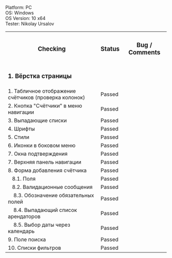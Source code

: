 



  Platform: PC<br>
  OS: Windows<br> 
  OS Version: 10 x64<br>
  Tester: Nikolay Ursalov<br>



<table>

<tr>
  <th colspan="2"><h3>Checking</h3></th>
  <th><h3>Status</h3></th>
  <th><h3>Bug / Comments</h3></th>
</tr>

<tr>
  <td colspan="2"><h3>1. Вёрстка страницы</h3></td>
  <td></td>
  <td></td>
</tr>
<tr>
  <td colspan="2">1. Табличное отображение счётчиков (проверка колонок)</td>
  <td>Passed</td>
  <td></td>
</tr>
<tr>
  <td colspan="2">2. Кнопка "Счётчики" в меню навигации</td>
  <td>Passed</td>
  <td></td>
</tr>
<tr>
  <td colspan="2">3. Выпадающие списки</td>
  <td>Passed</td>
  <td></td>
</tr>
<tr>
  <td colspan="2">4. Шрифты</td>
  <td>Passed</td>
  <td></td>
</tr>
<tr>
  <td colspan="2">5. Стили</td>
  <td>Passed</td>
  <td></td>
</tr>
<tr>
  <td colspan="2">6. Иконки в боковом меню</td>
  <td>Passed</td>
  <td></td>
</tr>

<tr>
  <td colspan="2">7. Окна подтверждения</td>
  <td>Passed</td>
  <td></td>
</tr>
<tr>
  <td colspan="2">7. Верхняя панель навигации</td>
  <td>Passed</td>
  <td></td>
</tr>
<tr>
  <td colspan="2">8. Форма добавления счётчика</td>
  <td>Passed</td>
  <td></td>
</tr>
<tr>
  <td colspan="2">&nbsp;&nbsp;&nbsp;8.1. Поля</td>
  <td>Passed</td>
  <td></td>
</tr>
<tr>
  <td colspan="2">&nbsp;&nbsp;&nbsp;8.2. Валидационные сообщения</td>
  <td>Passed</td>
  <td></td>
</tr>
<tr>
  <td colspan="2">&nbsp;&nbsp;&nbsp; 8.3. Обозначение обязательных полей</td>
  <td>Passed</td>
  <td></td>
</tr>
<tr>
  <td colspan="2">&nbsp;&nbsp;&nbsp; 8.4. Выпадающий список арендаторов</td>
  <td>Passed</td>
  <td></td>
</tr>
<tr>
  <td colspan="2">&nbsp;&nbsp;&nbsp; 8.5. Выбор даты через календарь</td>
  <td>Passed</td>
  <td></td>
</tr>
<tr>
  <td colspan="2">9. Поле поиска</td>
  <td>Passed</td>
  <td></td>
</tr>
<tr>
  <td colspan="2">10. Списки фильтров</td>
  <td>Passed</td>
  <td></td>
</tr>


</table>



